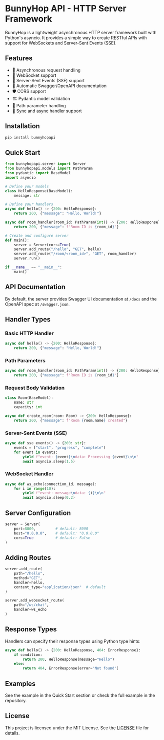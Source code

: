 # BunnyHop API - HTTP Server Framework

BunnyHop is a lightweight asynchronous HTTP server framework built with Python's asyncio. It provides a simple way to create RESTful APIs with support for WebSockets and Server-Sent Events (SSE).

## Features

- 🚀 Asynchronous request handling
- 📡 WebSocket support
- 🔄 Server-Sent Events (SSE) support
- 📝 Automatic Swagger/OpenAPI documentation
- 🛡️ CORS support
- 🏗️ Pydantic model validation
- 📌 Path parameter handling
- 🔄 Sync and async handler support

## Installation

```bash
pip install bunnyhopapi
```

## Quick Start

```python
from bunnyhopapi.server import Server
from bunnyhopapi.models import PathParam
from pydantic import BaseModel
import asyncio

# Define your models
class HelloResponse(BaseModel):
    message: str

# Define your handlers
async def hello() -> {200: HelloResponse}:
    return 200, {"message": "Hello, World!"}

async def room_handler(room_id: PathParam(int)) -> {200: HelloResponse}:
    return 200, {"message": f"Room ID is {room_id}"}

# Create and configure server
def main():
    server = Server(cors=True)
    server.add_route("/hello", "GET", hello)
    server.add_route("/room/<room_id>", "GET", room_handler)
    server.run()

if __name__ == "__main__":
    main()
```

## API Documentation

By default, the server provides Swagger UI documentation at `/docs` and the OpenAPI spec at `/swagger.json`.

## Handler Types

### Basic HTTP Handler

```python
async def hello() -> {200: HelloResponse}:
    return 200, {"message": "Hello, World!"}
```

### Path Parameters

```python
async def room_handler(room_id: PathParam(int)) -> {200: HelloResponse}:
    return 200, {"message": f"Room ID is {room_id}"}
```

### Request Body Validation

```python
class Room(BaseModel):
    name: str
    capacity: int

async def create_room(room: Room) -> {200: HelloResponse}:
    return 200, {"message": f"Room {room.name} created"}
```

### Server-Sent Events (SSE)

```python
async def sse_events() -> {200: str}:
    events = ["start", "progress", "complete"]
    for event in events:
        yield f"event: {event}\ndata: Processing {event}\n\n"
        await asyncio.sleep(1.5)
```

### WebSocket Handler

```python
async def ws_echo(connection_id, message):
    for i in range(10):
        yield f"event: message\ndata: {i}\n\n"
        await asyncio.sleep(0.2)
```

## Server Configuration

```python
server = Server(
    port=8000,         # default: 8000
    host="0.0.0.0",    # default: "0.0.0.0"
    cors=True          # default: False
)
```

## Adding Routes

```python
server.add_route(
    path="/hello",
    method="GET",
    handler=hello,
    content_type="application/json"  # default
)

server.add_websocket_route(
    path="/ws/chat",
    handler=ws_echo
)
```

## Response Types

Handlers can specify their response types using Python type hints:

```python
async def hello() -> {200: HelloResponse, 404: ErrorResponse}:
    if condition:
        return 200, HelloResponse(message="Hello")
    else:
        return 404, ErrorResponse(error="Not found")
```

## Examples

See the example in the Quick Start section or check the full example in the repository.

## License

This project is licensed under the MIT License. See the [LICENSE](LICENSE) file for details.
